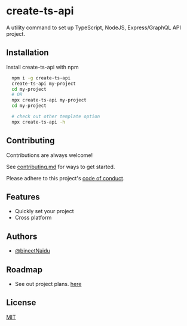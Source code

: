 # create-ts-api

A utility command to set up TypeScript, NodeJS, Express/GraphQL API project.

## Installation

Install create-ts-api with npm

```bash
  npm i -g create-ts-api
  create-ts-api my-project
  cd my-project
  # OR
  npx create-ts-api my-project
  cd my-project

  # check out other template option
  npx create-ts-api -h
```

## Contributing

Contributions are always welcome!

See [contributing.md](https://github.com/bineetNaidu/create-ts-api/blob/master/CONTRIBUTING.md) for ways to get started.

Please adhere to this project's [code of conduct](https://github.com/bineetNaidu/create-ts-api/blob/master/CODE_OF_CONDUCT.md).

## Features

- Quickly set your project
- Cross platform

## Authors

- [@bineetNaidu](https://www.github.com/bineetNaidu)

## Roadmap

- See out project plans. [here](https://github.com/bineetNaidu/create-ts-api/projects/1)

## License

[MIT](https://choosealicense.com/licenses/mit/)
